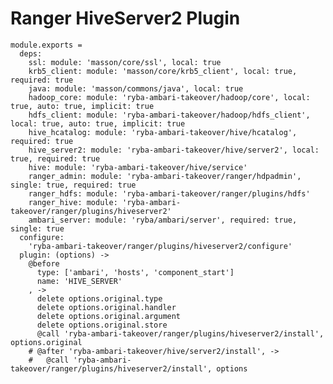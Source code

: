 # Ranger HiveServer2 Plugin

    module.exports =
      deps:
        ssl: module: 'masson/core/ssl', local: true
        krb5_client: module: 'masson/core/krb5_client', local: true, required: true
        java: module: 'masson/commons/java', local: true
        hadoop_core: module: 'ryba-ambari-takeover/hadoop/core', local: true, auto: true, implicit: true
        hdfs_client: module: 'ryba-ambari-takeover/hadoop/hdfs_client', local: true, auto: true, implicit: true
        hive_hcatalog: module: 'ryba-ambari-takeover/hive/hcatalog', required: true
        hive_server2: module: 'ryba-ambari-takeover/hive/server2', local: true, required: true
        hive: module: 'ryba-ambari-takeover/hive/service'
        ranger_admin: module: 'ryba-ambari-takeover/ranger/hdpadmin', single: true, required: true
        ranger_hdfs: module: 'ryba-ambari-takeover/ranger/plugins/hdfs'
        ranger_hive: module: 'ryba-ambari-takeover/ranger/plugins/hiveserver2'
        ambari_server: module: 'ryba/ambari/server', required: true, single: true
      configure:
        'ryba-ambari-takeover/ranger/plugins/hiveserver2/configure'
      plugin: (options) ->
        @before
          type: ['ambari', 'hosts', 'component_start']
          name: 'HIVE_SERVER'
        , ->
          delete options.original.type
          delete options.original.handler
          delete options.original.argument
          delete options.original.store
          @call 'ryba-ambari-takeover/ranger/plugins/hiveserver2/install', options.original
        # @after 'ryba-ambari-takeover/hive/server2/install', ->
        #   @call 'ryba-ambari-takeover/ranger/plugins/hiveserver2/install', options
